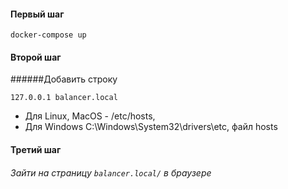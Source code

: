 #### Первый шаг
```
docker-compose up
```
#### Второй шаг
######Добавить строку 
```
127.0.0.1 balancer.local
```
 - Для Linux, MacOS - /etc/hosts, 
 - Для Windows C:\Windows\System32\drivers\etc, файл hosts 
#### Третий шаг
###### Зайти на страницу   `balancer.local/` в браузере 


